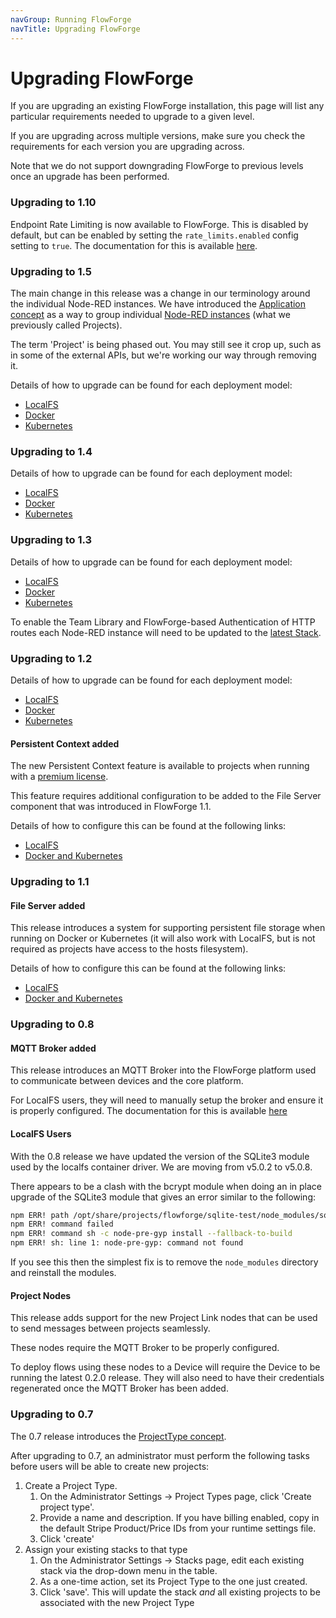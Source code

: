 ```yaml
---
navGroup: Running FlowForge
navTitle: Upgrading FlowForge
---
```


# Upgrading FlowForge

If you are upgrading an existing FlowForge installation, this page will list any
particular requirements needed to upgrade to a given level.

If you are upgrading across multiple versions, make sure you check the requirements
for each version you are upgrading across.

Note that we do not support downgrading FlowForge to previous levels once an upgrade
has been performed.

### Upgrading to 1.10

Endpoint Rate Limiting is now available to FlowForge. This is disabled by default, but can be enabled by setting the `rate_limits.enabled` config setting to `true`.
The documentation for this is available [here](../install/configuration.md#rate-limiting-configuration).


### Upgrading to 1.5

The main change in this release was a change in our terminology around the individual
Node-RED instances. We have introduced the [Application concept](../user/concepts.md#application)
as a way to group individual [Node-RED instances](../user/concepts.md#instance) (what we previously called Projects).

The term 'Project' is being phased out. You may still see it crop up, such as
in some of the external APIs, but we're working our way through removing it.

Details of how to upgrade can be found for each deployment model:

- [LocalFS](../install/local/README.md#upgrade)
- [Docker](../install/docker/README.md#upgrade)
- [Kubernetes](../install/kubernetes/README.md#upgrade)

### Upgrading to 1.4

Details of how to upgrade can be found for each deployment model:

- [LocalFS](../install/local/README.md#upgrade)
- [Docker](../install/docker/README.md#upgrade)
- [Kubernetes](../install/kubernetes/README.md#upgrade)

### Upgrading to 1.3

Details of how to upgrade can be found for each deployment model:

- [LocalFS](../install/local/README.md#upgrade)
- [Docker](../install/docker/README.md#upgrade)
- [Kubernetes](../install/kubernetes/README.md#upgrade)

To enable the Team Library and FlowForge-based Authentication of HTTP routes each
Node-RED instance will need to be updated to the [latest Stack](../user/changestack.md).

### Upgrading to 1.2

Details of how to upgrade can be found for each deployment model:

- [LocalFS](../install/local/README.md#upgrade)
- [Docker](../install/docker/README.md#upgrade)
- [Kubernetes](../install/kubernetes/README.md#upgrade)

#### Persistent Context added

The new Persistent Context feature is available to projects when running with a
[premium license](./open-source-to-premium.md).

This feature requires additional configuration to be added to the File Server component
that was introduced in FlowForge 1.1.

Details of how to configure this can be found at the following links:

- [LocalFS](../install/file-storage/README.md#localfs)
- [Docker and Kubernetes](../install/file-storage/README.md#configuring)

### Upgrading to 1.1

#### File Server added

This release introduces a system for supporting persistent file storage when running on
Docker or Kubernetes (it will also work with LocalFS, but is not required as projects
have access to the hosts filesystem).

Details of how to configure this can be found at the following links:

- [LocalFS](../install/file-storage/README.md#localfs)
- [Docker and Kubernetes](../install/file-storage/README.md#configuring)

### Upgrading to 0.8

#### MQTT Broker added

This release introduces an MQTT Broker into the FlowForge platform used to communicate
between devices and the core platform.

For LocalFS users, they will need to manually setup the broker and ensure it is
properly configured. The documentation for this is available [here](../install/local/#setting-up-mosquitto-(optional))

#### LocalFS Users

With the 0.8 release we have updated the version of the SQLite3 module used by the localfs 
container driver. We are moving from v5.0.2 to v5.0.8.

There appears to be a clash with the bcrypt module when doing an in place upgrade of the
SQLite3 module that gives an error similar to the following:

```bash
npm ERR! path /opt/share/projects/flowforge/sqlite-test/node_modules/sqlite3
npm ERR! command failed
npm ERR! command sh -c node-pre-gyp install --fallback-to-build
npm ERR! sh: line 1: node-pre-gyp: command not found
```

If you see this then the simplest fix is to remove the `node_modules` directory and reinstall
the modules.

#### Project Nodes

This release adds support for the new Project Link nodes that can be used to send
messages between projects seamlessly.

These nodes require the MQTT Broker to be properly configured.

To deploy flows using these nodes to a Device will require the Device to be running
the latest 0.2.0 release. They will also need to have their credentials regenerated
once the MQTT Broker has been added.

### Upgrading to 0.7

The 0.7 release introduces the [ProjectType concept](../user/concepts.md#instance-type).

After upgrading to 0.7, an administrator must perform the following tasks before
users will be able to create new projects:

1. Create a Project Type.
    1. On the Administrator Settings -> Project Types page, click 'Create project type'.
    2. Provide a name and description. If you have billing enabled, copy in the default
       Stripe Product/Price IDs from your runtime settings file.
    3. Click 'create'
2. Assign your existing stacks to that type
    1. On the Administrator Settings -> Stacks page, edit each existing stack via
       the drop-down menu in the table.
    2. As a one-time action, set its Project Type to the one just created.
    3. Click 'save'. This will update the stack *and* all existing projects to
       be associated with the new Project Type
